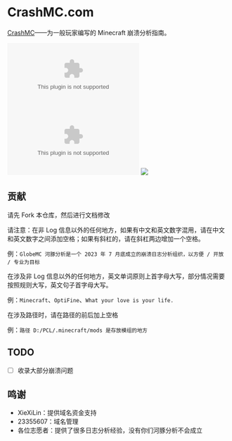 # CrashMC.com

[CrashMC](https://crashmc.com/)——为一般玩家编写的 Minecraft 崩溃分析指南。

[![](https://img.shields.io/github/stars/GlobeMC/crashmc.com?style=for-the-badge)](https://bilibili.com/video/BV1GJ411x7h7)
[![](https://img.shields.io/github/issues/GlobeMC/crashmc.com?style=for-the-badge)](https://github.com/GlobeMC/crashmc.com/issues)
[![](https://img.shields.io/github/actions/workflow/status/GlobeMC/crashmc.com/gh-pages.yml?branch=main&style=for-the-badge)](https://github.com/GlobeMC/crashmc.com/actions/workflows/gh-pages.yml)

## 贡献

请先 Fork 本仓库，然后进行文档修改

请注意：在非 Log 信息以外的任何地方，如果有中文和英文数字混用，请在中文和英文数字之间添加空格；如果有斜杠的，请在斜杠两边增加一个空格。

例：`GlobeMC 河豚分析是一个 2023 年 7 月底成立的崩溃日志分析组织，以方便 / 开放 / 专业为目标`

在涉及非 Log 信息以外的任何地方，英文单词原则上首字母大写，部分情况需要按照规则大写，英文句子首字母大写。

例：`Minecraft`、`OptiFine`、`What your love is your life.`

在涉及路径时，请在路径的前后加上空格

例：`路径 D:/PCL/.minecraft/mods 是存放模组的地方`

## TODO

- [ ] 收录大部分崩溃问题

## 鸣谢

- XieXiLin：提供域名资金支持
- 23355607：域名管理
- 各位志愿者：提供了很多日志分析经验，没有你们河豚分析不会成立
